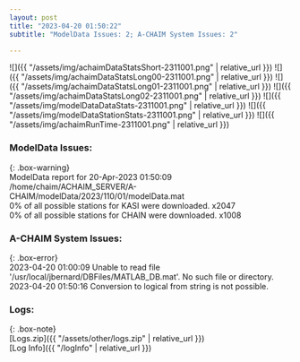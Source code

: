 ```yaml
---
layout: post
title: "2023-04-20 01:50:22"
subtitle: "ModelData Issues: 2; A-CHAIM System Issues: 2"

---
```


![]({{ "/assets/img/achaimDataStatsShort-2311001.png" | relative_url }})
![]({{ "/assets/img/achaimDataStatsLong00-2311001.png" | relative_url }})
![]({{ "/assets/img/achaimDataStatsLong01-2311001.png" | relative_url }})
![]({{ "/assets/img/achaimDataStatsLong02-2311001.png" | relative_url }})
![]({{ "/assets/img/modelDataDataStats-2311001.png" | relative_url }})
![]({{ "/assets/img/modelDataStationStats-2311001.png" | relative_url }})
![]({{ "/assets/img/achaimRunTime-2311001.png" | relative_url }})


### ModelData Issues:  
  
{: .box-warning}  
 ModelData report for 20-Apr-2023 01:50:09   
 /home/chaim/ACHAIM_SERVER/A-CHAIM/modelData/2023/110/01/modelData.mat   
 0% of all possible stations for KASI were downloaded. x2047   
 0% of all possible stations for CHAIN were downloaded. x1008   
  
### A-CHAIM System Issues:  
  
{: .box-error}  
2023-04-20 01:00:09 Unable to read file '/usr/local/jbernard/DBFiles/MATLAB_DB.mat'. No such file or directory.  
2023-04-20 01:50:16 Conversion to logical from string is not possible.  

### Logs:  
  
{: .box-note}  
[Logs.zip]({{ "/assets/other/logs.zip" | relative_url }})  
[Log Info]({{ "/logInfo" | relative_url }})  
